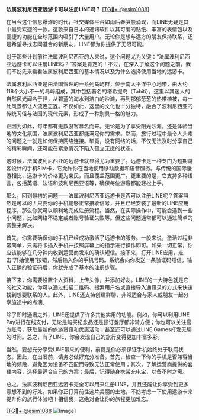 **法属波利尼西亚远游卡可以注册LINE吗？** [[TG💪+ @esim1088](https://t.me/s/esim1088)]

在当今这个信息爆炸的时代，社交媒体平台如雨后春笋般涌现，而LINE无疑是其中最受欢迎的一款。这款来自日本的通讯软件以其可爱的贴纸、丰富的表情包以及便捷的功能在全球范围内吸引了大量用户。无论你是想与远方的朋友保持联系，还是希望寻找志同道合的新朋友，LINE都为你提供了无限可能。

对于那些计划前往法属波利尼西亚的人来说，这个问题尤为关键：“法属波利尼西亚远游卡可以注册LINE吗？”答案是肯定的！不过，在深入了解这个问题之前，我们不妨先来看看法属波利尼西亚的基本情况以及为什么选择使用当地的远游卡。

法属波利尼西亚是由法国管理的一系列岛屿群，位于南太平洋中心地带，由大约118个大小不一的岛屿组成，其中包括著名的塔希提岛（Tahiti）。这里以其迷人的自然风光闻名于世，从碧蓝的海水到洁白的沙滩，再到郁郁葱葱的热带植被，每一处风景都让人流连忘返。不仅如此，这里的文化也十分独特，融合了波利尼西亚的传统习俗与法国的现代元素，形成了一种别具一格的魅力。

正因为如此，每年都有无数游客慕名而来。无论是为了享受阳光沙滩，还是体验当地的文化氛围，法属波利尼西亚都能满足你的需求。然而，旅行过程中最令人头疼的问题之一就是如何保持网络连接。毕竟，没有网络的话，不仅无法及时分享自己的精彩瞬间，还可能在紧急情况下陷入孤立无援的状态。

这时候，法属波利尼西亚的远游卡就显得尤为重要了。远游卡是一种专门为短期游客设计的手机SIM卡，它允许你在当地使用移动数据和语音服务。与传统的国际漫游相比，远游卡的价格更为亲民，而且覆盖范围更广。更重要的是，它支持多种语言，包括英语、法语和波利尼西亚语等，确保每位游客都能轻松上手。

那么，回到最初的问题——法属波利尼西亚远游卡是否可以注册LINE呢？答案当然是可以的！只要你的手机能够正常接收信号，并且已经安装了最新的LINE应用程序，那么你就可以顺利地完成注册流程。当然，在实际操作中，可能会遇到一些小问题，比如网络不稳定或者账号验证失败等。但这些问题通常都可以通过简单的调整来解决。

首先，你需要确保你的手机已经成功激活了远游卡的服务。一般来说，激活过程非常简单，只需将卡插入手机并按照屏幕上的指示进行操作即可。如果一切正常，你应该能够在几分钟内收到运营商发来的确认短信。接下来，打开LINE应用，点击“开始使用”按钮，然后输入你的手机号码。系统会向你发送一条验证码短信，输入正确的验证码后，你就完成了基本的注册步骤。

接下来，你需要设置个人资料，上传头像，并添加好友。LINE的一大特色就是它的社交功能，你可以通过扫描二维码、搜索用户名或直接导入通讯录的方式来快速找到想要联系的人。此外，LINE还支持创建群聊，非常适合与家人或朋友一起分享旅途中的点滴。

除了即时通讯之外，LINE还提供了许多其他实用的功能。例如，你可以利用LINE Pay进行在线支付，无论是购买纪念品还是预订餐厅都非常方便；你也可以关注官方账号，获取最新的旅游资讯和优惠活动；甚至还可以通过LINE Games打发无聊的时间。总之，有了LINE，你会发现自己的旅行变得更加丰富多彩。

当然，要想充分享受LINE带来的便利，前提是你必须保证手机始终处于联网状态。因此，在出发前，请务必做好充分准备。首先，检查一下你的手机是否兼容当地的频段，避免因为设备不匹配而导致无法正常使用；其次，了解运营商提供的套餐内容，选择最适合自己的方案；最后，记得随身携带充电宝，以备不时之需。

总之，法属波利尼西亚远游卡完全可以用来注册LINE，并且还能让你享受到更多意想不到的好处。如果你正打算前往这片美丽的土地，不妨考虑一下使用远游卡来提升你的旅行体验吧！相信我，这绝对会让你的旅程更加难忘。

[[TG💪+ @esim1088](https://t.me/s/esim1088) ![Image](https://i.postimg.cc/4NQfJmqS/Snipaste-2025-05-13-00-14-12.png)]